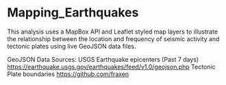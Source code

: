 # Mapping_Earthquakes
This analysis uses a MapBox API and Leaflet styled map layers to illustrate the relationship between the location and frequency of seismic activity and tectonic plates using live GeoJSON data files. 

GeoJSON Data Sources:
USGS Earthquake epicenters (Past 7 days)
https://earthquake.usgs.gov/earthquakes/feed/v1.0/geojson.php
Tectonic Plate boundaries
https://github.com/fraxen
 

